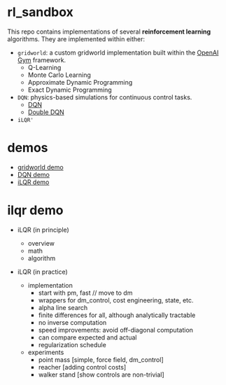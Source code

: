# rl_sandbox
This repo contains implementations of several **reinforcement learning** algorithms. They are implemented within either:
- `gridworld`: a custom gridworld implementation built within the [OpenAI Gym](https://gym.openai.com/) framework.
  - Q-Learning
  - Monte Carlo Learning
  - Approximate Dynamic Programming
  - Exact Dynamic Programming
- `DQN`: physics-based simulations for continuous control tasks.
  - [DQN](https://www.nature.com/articles/nature14236)
  - [Double DQN](https://arxiv.org/abs/1509.06461)
- `iLQR'`

# demos
- [gridworld demo](https://colab.research.google.com/github/richard-warren/rl_sandbox/blob/master/gridworld_demo.ipynb)
- [DQN demo](https://colab.research.google.com/github/richard-warren/rl_sandbox/blob/master/dqn_demo.ipynb)
- [iLQR demo](https://colab.research.google.com/github/richard-warren/rl_sandbox/blob/master/ilqr_demo.ipynb)

# ilqr demo
- iLQR (in principle)
  - overview
  - math
  - algorithm

- iLQR (in practice)
  - implementation
    - start with pm, fast // move to dm
    - wrappers for dm_control, cost engineering, state, etc.
    - alpha line search
    - finite differences for all, although analytically tractable
    - no inverse computation
    - speed improvements: avoid off-diagonal computation
    - can compare expected and actual
    - regularization schedule
  - experiments
    - point mass [simple, force field, dm_control]
    - reacher [adding control costs]
    - walker stand [show controls are non-trivial]
